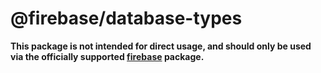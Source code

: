 # @firebase/database-types

**This package is not intended for direct usage, and should only be used via the officially
supported [firebase](https://www.npmjs.com/package/firebase) package.**
